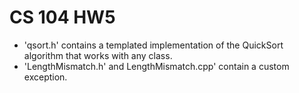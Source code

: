 # CS 104 HW5

- 'qsort.h' contains a templated implementation of the QuickSort algorithm that works with any class.<br />
- 'LengthMismatch.h' and LengthMismatch.cpp' contain a custom exception.
